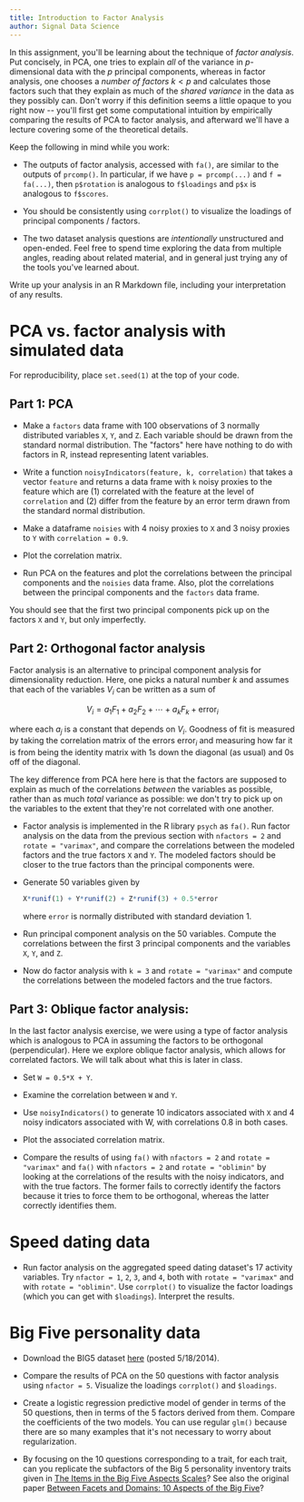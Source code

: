 ```yaml
---
title: Introduction to Factor Analysis
author: Signal Data Science
---
```


In this assignment, you'll be learning about the technique of *factor analysis*. Put concisely, in PCA, one tries to explain *all* of the variance in $p$-dimensional data with the $p$ principal components, whereas in factor analysis, one chooses a *number of factors* $k < p$ and calculates those factors such that they explain as much of the *shared variance* in the data as they possibly can. Don't worry if this definition seems a little opaque to you right now -- you'll first get some computational intuition by empirically comparing the results of PCA to factor analysis, and afterward we'll have a lecture covering some of the theoretical details.

Keep the following in mind while you work:

* The outputs of factor analysis, accessed with `fa()`, are similar to the outputs of `prcomp()`. In particular, if we have `p = prcomp(...)` and `f = fa(...)`, then `p$rotation` is analogous to `f$loadings` and `p$x` is analogous to `f$scores`.

* You should be consistently using `corrplot()` to visualize the loadings of principal components / factors.

* The two dataset analysis questions are *intentionally* unstructured and open-ended. Feel free to spend time exploring the data from multiple angles, reading about related material, and in general just trying any of the tools you've learned about.

Write up your analysis in an R Markdown file, including your interpretation of any results.

PCA vs. factor analysis with simulated data
===========================================

For reproducibility, place `set.seed(1)` at the top of your code.

Part 1: PCA
-----------

* Make a `factors` data frame with 100 observations of 3 normally distributed variables `X`, `Y`, and `Z`. Each variable should be drawn from the standard normal distribution. The "factors" here have nothing to do with factors in R, instead representing latent variables.  

* Write a function `noisyIndicators(feature, k, correlation)` that takes a vector `feature` and returns a data frame with `k` noisy proxies to the feature which are (1) correlated with the feature at the level of `correlation` and (2) differ from the feature by an error term drawn from the standard normal distribution.

* Make a dataframe `noisies` with 4 noisy proxies to `X` and 3 noisy proxies to `Y` with `correlation = 0.9`.

* Plot the correlation matrix.

* Run PCA on the features and plot the correlations between the principal components and the `noisies` data frame. Also, plot the correlations between the principal components and the `factors` data frame.

You should see that the first two principal components pick up on the factors `X` and `Y`, but only imperfectly.

Part 2: Orthogonal factor analysis
----------------------------------
Factor analysis is an alternative to principal component analysis for dimensionality reduction. Here, one picks a natural number $k$ and assumes that each of the variables $V_i$ can be written as a sum of 

$$V_i = a_1F_1 + a_2F_2 + \cdots + a_kF_k + \mathrm{error}_i$$

where each $a_j$ is a constant that depends on $V_i$. Goodness of fit is measured by taking the correlation matrix of the errors $\mathrm{error}_i$ and measuring how far it is from being the identity matrix with 1s down the diagonal (as usual) and 0s off of the diagonal. 

The key difference from PCA here here is that the factors are supposed to explain as much of the correlations *between* the variables as possible, rather than as much *total* variance as possible: we don't try to pick up on the variables to the extent that they're not correlated with one another.

* Factor analysis is implemented in the R library `psych` as `fa()`. Run factor analysis on the data from the previous section with `nfactors = 2` and `rotate = "varimax"`, and compare the correlations between the modeled factors and the true factors `X` and `Y`.  The modeled factors should be closer to the true factors than the principal components were.

* Generate 50 variables given by
	
	```r
	X*runif(1) + Y*runif(2) + Z*runif(3) + 0.5*error
	```

	where `error` is normally distributed with standard deviation 1.

* Run principal component analysis on the 50 variables. Compute the correlations between the first 3 principal components and the variables `X`, `Y`, and `Z`.

* Now do factor analysis with `k = 3` and `rotate = "varimax"` and compute the correlations between the modeled factors and the true factors.

Part 3: Oblique factor analysis:
--------------------------------

In the last factor analysis exercise, we were using a type of factor analysis which is analogous to PCA in assuming the factors to be orthogonal (perpendicular). Here we explore oblique factor analysis, which allows for correlated factors. We will talk about what this is later in class.

* Set `W = 0.5*X + Y`.

* Examine the correlation between `W` and `Y`.

* Use `noisyIndicators()` to generate 10 indicators associated with `X` and 4 noisy indicators associated with W, with correlations 0.8 in both cases.

* Plot the associated correlation matrix. 

* Compare the results of using `fa()` with `nfactors = 2` and `rotate = "varimax"` and `fa()` with `nfactors = 2` and `rotate = "oblimin"` by looking at the correlations of the results with the noisy indicators, and with the true factors. The former fails to correctly identify the factors because it tries to force them to be orthogonal, whereas the latter correctly identifies them.

Speed dating data
=================

* Run factor analysis on the aggregated speed dating dataset's 17 activity variables. Try `nfactor = 1`, `2`, `3`, and `4`, both with `rotate = "varimax"` and with `rotate = "oblimin"`. Use `corrplot()` to visualize the factor loadings (which you can get with `$loadings`). Interpret the results.

Big Five personality data
=========================

* Download the BIG5 dataset [here](http://personality-testing.info/_rawdata/) (posted 5/18/2014). 

* Compare the results of PCA on the 50 questions with factor analysis using `nfactor = 5`.  Visualize the loadings `corrplot()` and `$loadings`.

* Create a logistic regression predictive model of gender in terms of the 50 questions, then in terms of the 5 factors derived from them. Compare the coefficients of the two models. You can use regular `glm()` because there are so many examples that it's not necessary to worry about regularization. 

* By focusing on the 10 questions corresponding to a trait, for each trait, can you replicate the subfactors of the Big 5 personality inventory traits given in [The Items in the Big Five Aspects Scales](http://ipip.ori.org/BFASKeys.htm)? See also the original paper [Between Facets and Domains: 10 Aspects of the Big Five](http://jordanbpeterson.com/Psy230H/docs/2014/15DeYoung.pdf)?